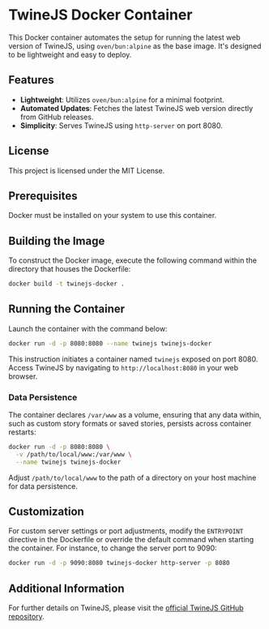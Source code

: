 # TwineJS Docker Container

This Docker container automates the setup for running the latest web version of TwineJS, using `oven/bun:alpine` as the base image. It's designed to be lightweight and easy to deploy.

## Features

- **Lightweight**: Utilizes `oven/bun:alpine` for a minimal footprint.
- **Automated Updates**: Fetches the latest TwineJS web version directly from GitHub releases.
- **Simplicity**: Serves TwineJS using `http-server` on port 8080.

## License

This project is licensed under the MIT License.

## Prerequisites

Docker must be installed on your system to use this container.

## Building the Image

To construct the Docker image, execute the following command within the directory that houses the Dockerfile:

```bash
docker build -t twinejs-docker .
```

## Running the Container

Launch the container with the command below:

```bash
docker run -d -p 8080:8080 --name twinejs twinejs-docker
```

This instruction initiates a container named `twinejs` exposed on port 8080. Access TwineJS by navigating to `http://localhost:8080` in your web browser.

### Data Persistence

The container declares `/var/www` as a volume, ensuring that any data within, such as custom story formats or saved stories, persists across container restarts:

```bash
docker run -d -p 8080:8080 \
  -v /path/to/local/www:/var/www \
  --name twinejs twinejs-docker
```

Adjust `/path/to/local/www` to the path of a directory on your host machine for data persistence.

## Customization

For custom server settings or port adjustments, modify the `ENTRYPOINT` directive in the Dockerfile or override the default command when starting the container. For instance, to change the server port to 9090:

```bash
docker run -d -p 9090:8080 twinejs-docker http-server -p 8080
```

## Additional Information

For further details on TwineJS, please visit the [official TwineJS GitHub repository](https://github.com/klembot/twinejs).

